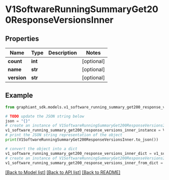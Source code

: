 # V1SoftwareRunningSummaryGet200ResponseVersionsInner


## Properties

Name | Type | Description | Notes
------------ | ------------- | ------------- | -------------
**count** | **int** |  | [optional] 
**name** | **str** |  | [optional] 
**version** | **str** |  | [optional] 

## Example

```python
from graphiant_sdk.models.v1_software_running_summary_get200_response_versions_inner import V1SoftwareRunningSummaryGet200ResponseVersionsInner

# TODO update the JSON string below
json = "{}"
# create an instance of V1SoftwareRunningSummaryGet200ResponseVersionsInner from a JSON string
v1_software_running_summary_get200_response_versions_inner_instance = V1SoftwareRunningSummaryGet200ResponseVersionsInner.from_json(json)
# print the JSON string representation of the object
print(V1SoftwareRunningSummaryGet200ResponseVersionsInner.to_json())

# convert the object into a dict
v1_software_running_summary_get200_response_versions_inner_dict = v1_software_running_summary_get200_response_versions_inner_instance.to_dict()
# create an instance of V1SoftwareRunningSummaryGet200ResponseVersionsInner from a dict
v1_software_running_summary_get200_response_versions_inner_from_dict = V1SoftwareRunningSummaryGet200ResponseVersionsInner.from_dict(v1_software_running_summary_get200_response_versions_inner_dict)
```
[[Back to Model list]](../README.md#documentation-for-models) [[Back to API list]](../README.md#documentation-for-api-endpoints) [[Back to README]](../README.md)



